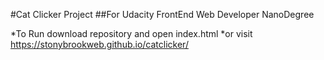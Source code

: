 #Cat Clicker Project
##For Udacity FrontEnd Web Developer NanoDegree

*To Run download repository and open index.html
*or visit https://stonybrookweb.github.io/catclicker/